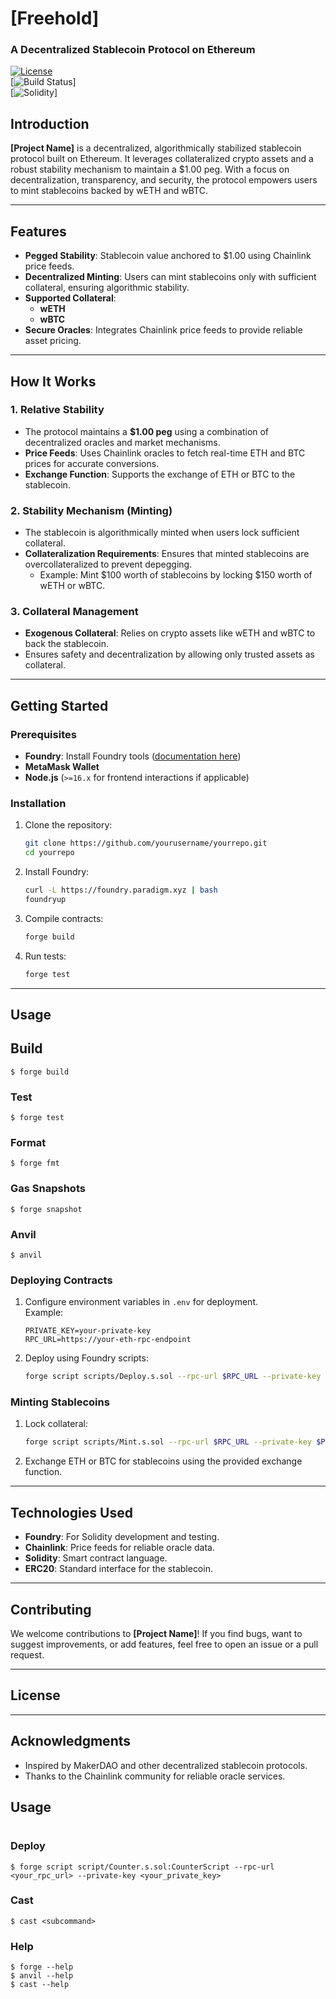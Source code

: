# **[Freehold]**  
### A Decentralized Stablecoin Protocol on Ethereum  

[![License](https://img.shields.io/badge/license-MIT-blue.svg)](LICENSE)  
[![Build Status](https://img.shields.io/github/actions/workflow/status/yourusername/yourrepo/ci.yml?branch=main)]  
[![Solidity](https://img.shields.io/badge/solidity-^0.8.0-lightgrey)]  

## **Introduction**  
**[Project Name]** is a decentralized, algorithmically stabilized stablecoin protocol built on Ethereum. It leverages collateralized crypto assets and a robust stability mechanism to maintain a $1.00 peg. With a focus on decentralization, transparency, and security, the protocol empowers users to mint stablecoins backed by wETH and wBTC.  

---

## **Features**  
- **Pegged Stability**: Stablecoin value anchored to $1.00 using Chainlink price feeds.  
- **Decentralized Minting**: Users can mint stablecoins only with sufficient collateral, ensuring algorithmic stability.  
- **Supported Collateral**:  
  - **wETH**  
  - **wBTC**  
- **Secure Oracles**: Integrates Chainlink price feeds to provide reliable asset pricing.  

---

## **How It Works**  

### 1. **Relative Stability**  
- The protocol maintains a **$1.00 peg** using a combination of decentralized oracles and market mechanisms.  
- **Price Feeds**: Uses Chainlink oracles to fetch real-time ETH and BTC prices for accurate conversions.  
- **Exchange Function**: Supports the exchange of ETH or BTC to the stablecoin.  

### 2. **Stability Mechanism (Minting)**  
- The stablecoin is algorithmically minted when users lock sufficient collateral.  
- **Collateralization Requirements**: Ensures that minted stablecoins are overcollateralized to prevent depegging.  
  - Example: Mint $100 worth of stablecoins by locking $150 worth of wETH or wBTC.  

### 3. **Collateral Management**  
- **Exogenous Collateral**: Relies on crypto assets like wETH and wBTC to back the stablecoin.  
- Ensures safety and decentralization by allowing only trusted assets as collateral.  

---

## **Getting Started**  

### Prerequisites  
- **Foundry**: Install Foundry tools ([documentation here](https://book.getfoundry.sh/))  
- **MetaMask Wallet**  
- **Node.js** (`>=16.x` for frontend interactions if applicable)  

### Installation  
1. Clone the repository:  
   ```bash  
   git clone https://github.com/yourusername/yourrepo.git  
   cd yourrepo  
   ```  

2. Install Foundry:  
   ```bash  
   curl -L https://foundry.paradigm.xyz | bash  
   foundryup  
   ```  

3. Compile contracts:  
   ```bash  
   forge build  
   ```  

4. Run tests:  
   ```bash  
   forge test  
   ```  

---

## **Usage**  

## Build

```shell
$ forge build
```

### Test

```shell
$ forge test
```

### Format

```shell
$ forge fmt
```

### Gas Snapshots

```shell
$ forge snapshot
```

### Anvil

```shell
$ anvil
```


### Deploying Contracts  
1. Configure environment variables in `.env` for deployment.  
   Example:  
   ```env  
   PRIVATE_KEY=your-private-key  
   RPC_URL=https://your-eth-rpc-endpoint  
   ```  

2. Deploy using Foundry scripts:  
   ```bash  
   forge script scripts/Deploy.s.sol --rpc-url $RPC_URL --private-key $PRIVATE_KEY --broadcast  
   ```  

### Minting Stablecoins  
1. Lock collateral:  
   ```bash  
   forge script scripts/Mint.s.sol --rpc-url $RPC_URL --private-key $PRIVATE_KEY --broadcast  
   ```  

2. Exchange ETH or BTC for stablecoins using the provided exchange function.  

---

## **Technologies Used**  
- **Foundry**: For Solidity development and testing.  
- **Chainlink**: Price feeds for reliable oracle data.  
- **Solidity**: Smart contract language.  
- **ERC20**: Standard interface for the stablecoin.  

---

## **Contributing**  
We welcome contributions to **[Project Name]**! If you find bugs, want to suggest improvements, or add features, feel free to open an issue or a pull request.  

---

## **License**  


---

## **Acknowledgments**  
- Inspired by MakerDAO and other decentralized stablecoin protocols.  
- Thanks to the Chainlink community for reliable oracle services.  


## Usage

#
### Deploy

```shell
$ forge script script/Counter.s.sol:CounterScript --rpc-url <your_rpc_url> --private-key <your_private_key>
```

### Cast

```shell
$ cast <subcommand>
```

### Help

```shell
$ forge --help
$ anvil --help
$ cast --help
```
